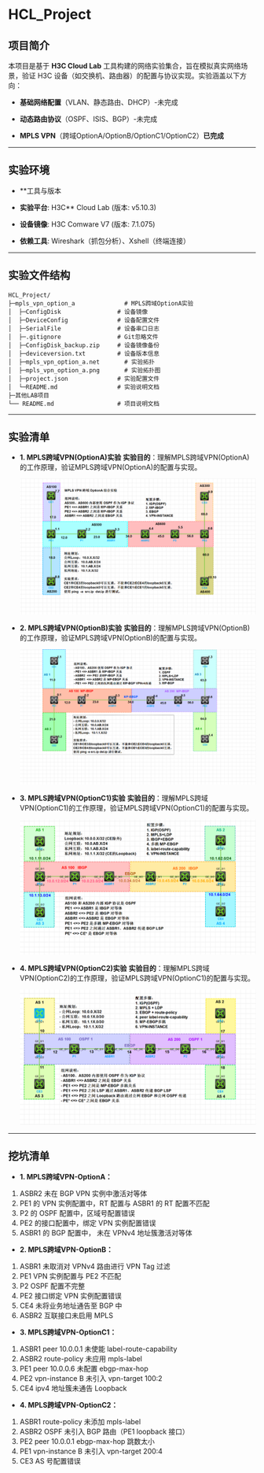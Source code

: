 # HCL_Project

## 项目简介
本项目是基于 **H3C Cloud Lab** 工具构建的网络实验集合，旨在模拟真实网络场景，验证 H3C 设备（如交换机、路由器）的配置与协议实现。实验涵盖以下方向：

- **基础网络配置**（VLAN、静态路由、DHCP）-未完成

- **动态路由协议**（OSPF、ISIS、BGP）-未完成

- **MPLS VPN**（跨域OptionA/OptionB/OptionC1/OptionC2）**已完成**


---

## 实验环境

- **工具与版本

- **实验平台**: H3C** Cloud Lab (版本: v5.10.3)

- **设备镜像**: H3C Comware V7 (版本: 7.1.075)

- **依赖工具**: Wireshark（抓包分析）、Xshell（终端连接）

---

## 实验文件结构
```plaintext
HCL_Project/
├─mpls_vpn_option_a              # MPLS跨域OptionA实验
│  ├─ConfigDisk                # 设备镜像
│  ├─DeviceConfig              # 设备配置文件
│  ├─SerialFile                # 设备串口日志
│  ├─.gitignore                # Git忽略文件
│  ├─ConfigDisk_backup.zip     # 设备镜像备份
│  ├─deviceversion.txt         # 设备版本信息
│  ├─mpls_vpn_option_a.net       # 实验拓扑
│  ├─mpls_vpn_option_a.png       # 实验拓扑图
│  ├─project.json              # 实验配置文件
│  └─README.md                 # 实验说明文档
├─其他LAB项目
└── README.md                  # 项目说明文档
```

---

## 实验清单

- **1. MPLS跨域VPN(OptionA)实验**
**实验目的**：理解MPLS跨域VPN(OptionA)的工作原理，验证MPLS跨域VPN(OptionA)的配置与实现。

  ![MPLS跨域VPN(OptionA)实验拓扑](./mpls_vpn_option_a_complated/mpls_vpn_option_a.png)


- **2. MPLS跨域VPN(OptionB)实验**
**实验目的**：理解MPLS跨域VPN(OptionB)的工作原理，验证MPLS跨域VPN(OptionB)的配置与实现。

  ![MPLS跨域VPN(OptionB)实验拓扑](./mpls_vpn_option_b_complated/mpls_vpn_option_b.png)


- **3. MPLS跨域VPN(OptionC1)实验**
**实验目的**：理解MPLS跨域VPN(OptionC1)的工作原理，验证MPLS跨域VPN(OptionC1)的配置与实现。

  ![MPLS跨域VPN(OptionC1)实验拓扑](./mpls_vpn_option_c_1_complated/mpls_vpn_option_c_1.png)



- **4. MPLS跨域VPN(OptionC2)实验**
**实验目的**：理解MPLS跨域VPN(OptionC2)的工作原理，验证MPLS跨域VPN(OptionC1)的配置与实现。

  ![MPLS跨域VPN(OptionC2)实验拓扑](./mpls_vpn_option_c_2_complated/mpls_vpn_option_c_2.png)



---

## 挖坑清单

- **1. MPLS跨域VPN-OptionA：**
1. ASBR2 未在 BGP VPN 实例中激活对等体
2. PE1 的 VPN 实例配置中，RT 配置与 ASBR1 的 RT 配置不匹配
3. P2 的 OSPF 配置中，区域号配置错误
4. PE2 的接口配置中，绑定 VPN 实例配置错误
5. ASBR1 的 BGP 配置中， 未在 VPNv4 地址簇激活对等体


- **2. MPLS跨域VPN-OptionB：**
1. ASBR1 未取消对 VPNv4 路由进行 VPN Tag 过滤
2. PE1 VPN 实例配置与 PE2 不匹配
3. P2 OSPF 配置不完整
4. PE2 接口绑定 VPN 实例配置错误
5. CE4 未将业务地址通告至 BGP 中
6. ASBR2 互联接口未启用 MPLS


- **3. MPLS跨域VPN-OptionC1：**
1. ASBR1 peer 10.0.0.1 未使能 label-route-capability
2. ASBR2 route-policy 未应用 mpls-label
3. PE1 peer 10.0.0.6 未配置 ebgp-max-hop
4. PE2 vpn-instance B 未引入 vpn-target 100:2
5. CE4 ipv4 地址簇未通告 Loopback


- **4. MPLS跨域VPN-OptionC2：**
1. ASBR1 route-policy 未添加 mpls-label
2. ASBR2 OSPF 未引入 BGP 路由（PE1 loopback 接口）
3. PE2 peer 10.0.0.1 ebgp-max-hop 跳数太小
4. PE1 vpn-instance B 未引入 vpn-target 200:4
5. CE3 AS 号配置错误